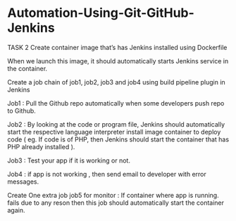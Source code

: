 # Automation-Using-Git-GitHub-Jenkins
TASK 2
Create container image that’s has Jenkins installed using Dockerfile

When we launch this image, it should automatically starts Jenkins service in the container.

Create a job chain of job1, job2, job3 and job4 using build pipeline plugin in Jenkins

Job1 : Pull the Github repo automatically when some developers push repo to Github.

Job2 : By looking at the code or program file, Jenkins should automatically start the respective language interpreter install image container to deploy code ( eg. If code is of PHP, then Jenkins should start the container that has PHP already installed ).

Job3 : Test your app if it is working or not.

Job4 : if app is not working , then send email to developer with error messages.

Create One extra job job5 for monitor : If container where app is running. fails due to any reson then this job should automatically start the container again.
